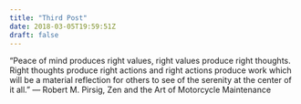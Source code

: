 ```yaml
---
title: "Third Post"
date: 2018-03-05T19:59:51Z
draft: false
---
```

“Peace of mind produces right values, right values produce right thoughts. Right thoughts produce right actions and right actions produce work which will be a material reflection for others to see of the serenity at the center of it all.”
― Robert M. Pirsig, Zen and the Art of Motorcycle Maintenance
